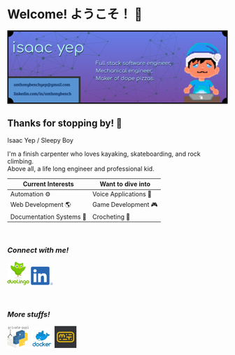 # Welcome! ようこそ！ 👋

<img alt="GitHub Profile Banner" src="img/banner.png" width="850" />

## Thanks for stopping by! 👾
Isaac Yep / Sleepy Boy

I'm a finish carpenter who loves kayaking, skateboarding, and rock climbing.\
Above all, a life long engineer and professional kid.

| Current Interests | Want to dive into |
|----|----|
| Automation ⚙ | Voice Applications 🎤 |
| Web Development 🌎 | Game Development 🎮 |
| Documentation Systems 📜 | Crocheting 🧶 |

<br />

### ***Connect with me!***
[<img alt="DuoLingo" src="img/duolingo.png" width="50" />](https://www.duolingo.com/profile/TheSleepyBoy)
‎ ‎ ‎ ‎ ‎
[<img alt="LinkedIn" src="img/linkedin.png" width="50" />](https://www.linkedin.com/in/anthonybench/)

<br />

### ***More stuffs!***
[<img alt="PyPi" src="img/pypi.png" width="50" />](https://pypi.org/user/sleepyboy/)
‎ ‎ ‎ ‎ ‎
[<img alt="DockerHub" src="img/docker.png" width="50" />](https://hub.docker.com/u/sleepyboy)
‎ ‎ ‎ ‎ ‎
[<img alt="MonkeyType" src="img/monkeytype.png" width="50" />](https://monkeytype.com/profile/zJyZluX5ZvNVXl4hUw3ZndJaaiw2)